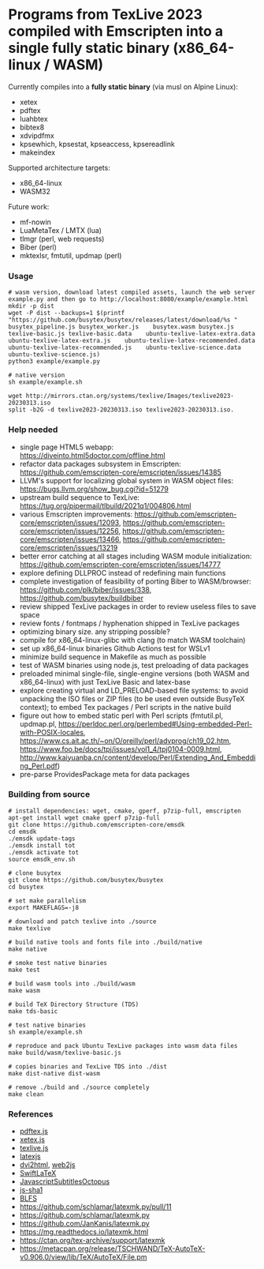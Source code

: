 # Programs from TexLive 2023 compiled with Emscripten into a single fully static binary (x86_64-linux / WASM)

Currently compiles into a **fully static binary** (via musl on Alpine Linux):
- xetex
- pdftex
- luahbtex
- bibtex8
- xdvipdfmx
- kpsewhich, kpsestat, kpseaccess, kpsereadlink
- makeindex

Supported architecture targets:
- x86_64-linux
- WASM32

Future work:
- mf-nowin
- LuaMetaTex / LMTX (lua)
- tlmgr (perl, web requests)
- Biber (perl)
- mktexlsr, fmtutil, updmap (perl)

### Usage
```shell
# wasm version, download latest compiled assets, launch the web server example.py and then go to http://localhost:8080/example/example.html
mkdir -p dist
wget -P dist --backups=1 $(printf "https://github.com/busytex/busytex/releases/latest/download/%s " busytex_pipeline.js busytex_worker.js    busytex.wasm busytex.js texlive-basic.js texlive-basic.data    ubuntu-texlive-latex-extra.data ubuntu-texlive-latex-extra.js    ubuntu-texlive-latex-recommended.data ubuntu-texlive-latex-recommended.js    ubuntu-texlive-science.data ubuntu-texlive-science.js)
python3 example/example.py

# native version
sh example/example.sh
```

```shell
wget http://mirrors.ctan.org/systems/texlive/Images/texlive2023-20230313.iso
split -b2G -d texlive2023-20230313.iso texlive2023-20230313.iso.
```

### Help needed
- single page HTML5 webapp: https://diveinto.html5doctor.com/offline.html
- refactor data packages subsystem in Emscripten: https://github.com/emscripten-core/emscripten/issues/14385
- LLVM's support for localizing global system in WASM object files: https://bugs.llvm.org/show_bug.cgi?id=51279
- upstream build sequence to TexLive: https://tug.org/pipermail/tlbuild/2021q1/004806.html
- various Emscripten improvements: https://github.com/emscripten-core/emscripten/issues/12093, https://github.com/emscripten-core/emscripten/issues/12256, https://github.com/emscripten-core/emscripten/issues/13466, https://github.com/emscripten-core/emscripten/issues/13219
- better error catching at all stages including WASM module initialization: https://github.com/emscripten-core/emscripten/issues/14777
- explore defining DLLPROC instead of redefining main functions
- complete investigation of feasibility of porting Biber to WASM/browser: https://github.com/plk/biber/issues/338, https://github.com/busytex/buildbiber
- review shipped TexLive packages in order to review useless files to save space
- review fonts / fontmaps / hyphenation shipped in TexLive packages
- optimizing binary size. any stripping possible?
- compile for x86_64-linux-glibc with clang (to match WASM toolchain)
- set up x86_64-linux binaries Github Actions test for WSLv1
- minimize build sequence in Makefile as much as possible
- test of WASM binaries using node.js, test preloading of data packages
- preloaded minimal single-file, single-engine versions (both WASM and x86_64-linux) with just TexLive Basic and latex-base
- explore creating virtual and LD_PRELOAD-based file systems: to avoid unpacking the ISO files or ZIP files (to be used even outside BusyTeX context); to embed Tex packages / Perl scripts in the native build 
- figure out how to embed static perl with Perl scripts (fmtutil.pl, updmap.pl, https://perldoc.perl.org/perlembed#Using-embedded-Perl-with-POSIX-locales, https://www.cs.ait.ac.th/~on/O/oreilly/perl/advprog/ch19_02.htm, https://www.foo.be/docs/tpj/issues/vol1_4/tpj0104-0009.html, http://www.kaiyuanba.cn/content/develop/Perl/Extending_And_Embedding_Perl.pdf)
- pre-parse ProvidesPackage meta for data packages

### Building from source
```shell
# install dependencies: wget, cmake, gperf, p7zip-full, emscripten
apt-get install wget cmake gperf p7zip-full 
git clone https://github.com/emscripten-core/emsdk
cd emsdk
./emsdk update-tags
./emsdk install tot
./emsdk activate tot
source emsdk_env.sh

# clone busytex
git clone https://github.com/busytex/busytex
cd busytex

# set make parallelism
export MAKEFLAGS=-j8

# download and patch texlive into ./source
make texlive

# build native tools and fonts file into ./build/native
make native

# smoke test native binaries
make test

# build wasm tools into ./build/wasm
make wasm

# build TeX Directory Structure (TDS)
make tds-basic

# test native binaries
sh example/example.sh

# reproduce and pack Ubuntu TexLive packages into wasm data files
make build/wasm/texlive-basic.js

# copies binaries and TexLive TDS into ./dist
make dist-native dist-wasm

# remove ./build and ./source completely
make clean
```

### References
- [pdftex.js](https://github.com/dmonad/pdftex.js)
- [xetex.js](https://github.com/lyze/xetex-js)
- [texlive.js](https://github.com/manuels/texlive.js/)
- [latexjs](https://github.com/latexjs/latexjs)
- [dvi2html](https://github.com/kisonecat/dvi2html), [web2js](https://github.com/kisonecat/web2js)
- [SwiftLaTeX](https://github.com/SwiftLaTeX/SwiftLaTeX)
- [JavascriptSubtitlesOctopus](https://github.com/Dador/JavascriptSubtitlesOctopus)
- [js-sha1](https://raw.githubusercontent.com/emn178/js-sha1)
- [BLFS](http://www.linuxfromscratch.org/blfs/view/svn/pst/texlive.html)
- https://github.com/schlamar/latexmk.py/pull/11
- https://github.com/schlamar/latexmk.py
- https://github.com/JanKanis/latexmk.py
- https://mg.readthedocs.io/latexmk.html
- https://ctan.org/tex-archive/support/latexmk
- https://metacpan.org/release/TSCHWAND/TeX-AutoTeX-v0.906.0/view/lib/TeX/AutoTeX/File.pm
